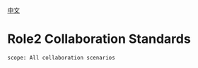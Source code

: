 [中文](./readme.zh.md)

# Role2 Collaboration Standards

```text
scope: All collaboration scenarios
```
